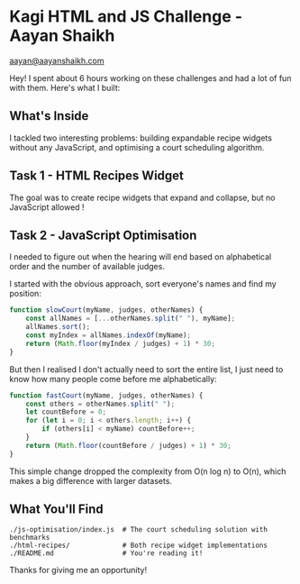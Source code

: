 # Kagi HTML and JS Challenge - Aayan Shaikh
aayan@aayanshaikh.com

Hey! I spent about 6 hours working on these challenges and had a lot of fun with them. Here's what I built:

## What's Inside

I tackled two interesting problems: building expandable recipe widgets without any JavaScript, and optimising a court scheduling algorithm.

## Task 1 - HTML Recipes Widget

The goal was to create recipe widgets that expand and collapse, but no JavaScript allowed !

## Task 2 - JavaScript Optimisation

I needed to figure out when the hearing will end based on alphabetical order and the number of available judges.

I started with the obvious approach, sort everyone's names and find my position:

```javascript
function slowCourt(myName, judges, otherNames) {
    const allNames = [...otherNames.split(" "), myName];
    allNames.sort();
    const myIndex = allNames.indexOf(myName);
    return (Math.floor(myIndex / judges) + 1) * 30;
}
```

But then I realised I don't actually need to sort the entire list, I just need to know how many people come before me alphabetically:

```javascript
function fastCourt(myName, judges, otherNames) {
    const others = otherNames.split(" ");
    let countBefore = 0;
    for (let i = 0; i < others.length; i++) {
        if (others[i] < myName) countBefore++;
    }
    return (Math.floor(countBefore / judges) + 1) * 30;
}
```

This simple change dropped the complexity from O(n log n) to O(n), which makes a big difference with larger datasets.

## What You'll Find
```
./js-optimisation/index.js  # The court scheduling solution with benchmarks
./html-recipes/             # Both recipe widget implementations
./README.md                 # You're reading it!
```

Thanks for giving me an opportunity!